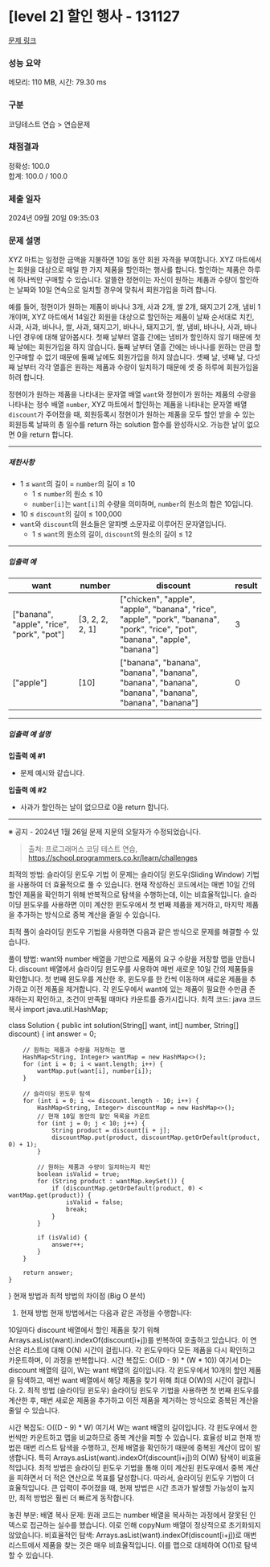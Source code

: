 # [level 2] 할인 행사 - 131127 

[문제 링크](https://school.programmers.co.kr/learn/courses/30/lessons/131127) 

### 성능 요약

메모리: 110 MB, 시간: 79.30 ms

### 구분

코딩테스트 연습 > 연습문제

### 채점결과

정확성: 100.0<br/>합계: 100.0 / 100.0

### 제출 일자

2024년 09월 20일 09:35:03

### 문제 설명

<p>XYZ 마트는 일정한 금액을 지불하면 10일 동안 회원 자격을 부여합니다. XYZ 마트에서는 회원을 대상으로 매일 한 가지 제품을 할인하는 행사를 합니다. 할인하는 제품은 하루에 하나씩만 구매할 수 있습니다. 알뜰한 정현이는 자신이 원하는 제품과 수량이 할인하는 날짜와 10일 연속으로 일치할 경우에 맞춰서 회원가입을 하려 합니다.</p>

<p>예를 들어, 정현이가 원하는 제품이 바나나 3개, 사과 2개, 쌀 2개, 돼지고기 2개, 냄비 1개이며, XYZ 마트에서 14일간 회원을 대상으로 할인하는 제품이 날짜 순서대로 치킨, 사과, 사과, 바나나, 쌀, 사과, 돼지고기, 바나나, 돼지고기, 쌀, 냄비, 바나나, 사과, 바나나인 경우에 대해 알아봅시다. 첫째 날부터 열흘 간에는 냄비가 할인하지 않기 때문에 첫째 날에는 회원가입을 하지 않습니다. 둘째 날부터 열흘 간에는 바나나를 원하는 만큼 할인구매할 수 없기 때문에 둘째 날에도 회원가입을 하지 않습니다. 셋째 날, 넷째 날, 다섯째 날부터 각각 열흘은 원하는 제품과 수량이 일치하기 때문에 셋 중 하루에 회원가입을 하려 합니다.</p>

<p>정현이가 원하는 제품을 나타내는 문자열 배열 <code>want</code>와 정현이가 원하는 제품의 수량을 나타내는 정수 배열 <code>number</code>, XYZ 마트에서 할인하는 제품을 나타내는 문자열 배열 <code>discount</code>가 주어졌을 때, 회원등록시 정현이가 원하는 제품을 모두 할인 받을 수 있는 회원등록 날짜의 총 일수를 return 하는 solution 함수를 완성하시오. 가능한 날이 없으면 0을 return 합니다.</p>

<hr>

<h5>제한사항</h5>

<ul>
<li>1 ≤ <code>want</code>의 길이 = <code>number</code>의 길이 ≤ 10

<ul>
<li>1 ≤ <code>number</code>의 원소 ≤ 10</li>
<li><code>number[i]</code>는 <code>want[i]</code>의 수량을 의미하며, <code>number</code>의 원소의 합은 10입니다.</li>
</ul></li>
<li>10 ≤ <code>discount</code>의 길이 ≤ 100,000</li>
<li><code>want</code>와 <code>discount</code>의 원소들은 알파벳 소문자로 이루어진 문자열입니다.

<ul>
<li>1 ≤ <code>want</code>의 원소의 길이, <code>discount</code>의 원소의 길이 ≤ 12</li>
</ul></li>
</ul>

<hr>

<h5>입출력 예</h5>
<table class="table">
        <thead><tr>
<th>want</th>
<th>number</th>
<th>discount</th>
<th>result</th>
</tr>
</thead>
        <tbody><tr>
<td>["banana", "apple", "rice", "pork", "pot"]</td>
<td>[3, 2, 2, 2, 1]</td>
<td>["chicken", "apple", "apple", "banana", "rice", "apple", "pork", "banana", "pork", "rice", "pot", "banana", "apple", "banana"]</td>
<td>3</td>
</tr>
<tr>
<td>["apple"]</td>
<td>[10]</td>
<td>["banana", "banana", "banana", "banana", "banana", "banana", "banana", "banana", "banana", "banana"]</td>
<td>0</td>
</tr>
</tbody>
      </table>
<hr>

<h5>입출력 예 설명</h5>

<p><strong>입출력 예 #1</strong></p>

<ul>
<li>문제 예시와 같습니다.</li>
</ul>

<p><strong>입출력 예 #2</strong></p>

<ul>
<li>사과가 할인하는 날이 없으므로 0을 return 합니다.</li>
</ul>

<hr>

<p>※ 공지 - 2024년 1월 26일 문제 지문의 오탈자가 수정되었습니다.</p>


> 출처: 프로그래머스 코딩 테스트 연습, https://school.programmers.co.kr/learn/challenges





최적의 방법: 슬라이딩 윈도우 기법
이 문제는 슬라이딩 윈도우(Sliding Window) 기법을 사용하여 더 효율적으로 풀 수 있습니다. 현재 작성하신 코드에서는 매번 10일 간의 할인 제품을 확인하기 위해 반복적으로 탐색을 수행하는데, 이는 비효율적입니다. 슬라이딩 윈도우를 사용하면 이미 계산한 윈도우에서 첫 번째 제품을 제거하고, 마지막 제품을 추가하는 방식으로 중복 계산을 줄일 수 있습니다.

최적 풀이
슬라이딩 윈도우 기법을 사용하면 다음과 같은 방식으로 문제를 해결할 수 있습니다.

풀이 방법:
want와 number 배열을 기반으로 제품의 요구 수량을 저장할 맵을 만듭니다.
discount 배열에서 슬라이딩 윈도우를 사용하여 매번 새로운 10일 간의 제품들을 확인합니다.
첫 번째 윈도우를 계산한 후, 윈도우를 한 칸씩 이동하며 새로운 제품을 추가하고 이전 제품을 제거합니다.
각 윈도우에서 want에 있는 제품이 필요한 수만큼 존재하는지 확인하고, 조건이 만족될 때마다 카운트를 증가시킵니다.
최적 코드:
java
코드 복사
import java.util.HashMap;

class Solution {
    public int solution(String[] want, int[] number, String[] discount) {
        int answer = 0;

        // 원하는 제품과 수량을 저장하는 맵
        HashMap<String, Integer> wantMap = new HashMap<>();
        for (int i = 0; i < want.length; i++) {
            wantMap.put(want[i], number[i]);
        }

        // 슬라이딩 윈도우 탐색
        for (int i = 0; i <= discount.length - 10; i++) {
            HashMap<String, Integer> discountMap = new HashMap<>();
            // 현재 10일 동안의 할인 목록을 카운트
            for (int j = 0; j < 10; j++) {
                String product = discount[i + j];
                discountMap.put(product, discountMap.getOrDefault(product, 0) + 1);
            }

            // 원하는 제품과 수량이 일치하는지 확인
            boolean isValid = true;
            for (String product : wantMap.keySet()) {
                if (discountMap.getOrDefault(product, 0) < wantMap.get(product)) {
                    isValid = false;
                    break;
                }
            }

            if (isValid) {
                answer++;
            }
        }

        return answer;
    }
}
현재 방법과 최적 방법의 차이점 (Big O 분석)
1. 현재 방법
현재 방법에서는 다음과 같은 과정을 수행합니다:

10일마다 discount 배열에서 할인 제품을 찾기 위해 Arrays.asList(want).indexOf(discount[i+j])를 반복하여 호출하고 있습니다. 이 연산은 리스트에 대해 O(N) 시간이 걸립니다.
각 윈도우마다 모든 제품을 다시 확인하고 카운트하며, 이 과정을 반복합니다.
시간 복잡도: O((D - 9) * (W * 10))
여기서 D는 discount 배열의 길이, W는 want 배열의 길이입니다. 각 윈도우에서 10개의 할인 제품을 탐색하고, 매번 want 배열에서 해당 제품을 찾기 위해 최대 O(W)의 시간이 걸립니다.
2. 최적 방법 (슬라이딩 윈도우)
슬라이딩 윈도우 기법을 사용하면 첫 번째 윈도우를 계산한 후, 매번 새로운 제품을 추가하고 이전 제품을 제거하는 방식으로 중복된 계산을 줄일 수 있습니다.

시간 복잡도: O((D - 9) * W)
여기서 W는 want 배열의 길이입니다. 각 윈도우에서 한 번씩만 카운트하고 맵을 비교하므로 중복 계산을 피할 수 있습니다.
효율성 비교
현재 방법은 매번 리스트 탐색을 수행하고, 전체 배열을 확인하기 때문에 중복된 계산이 많이 발생합니다. 특히 Arrays.asList(want).indexOf(discount[i+j])의 O(W) 탐색이 비효율적입니다.
최적 방법은 슬라이딩 윈도우 기법을 통해 이미 계산된 윈도우에서 중복 계산을 피하면서 더 적은 연산으로 목표를 달성합니다.
따라서, 슬라이딩 윈도우 기법이 더 효율적입니다. 큰 입력이 주어졌을 때, 현재 방법은 시간 초과가 발생할 가능성이 높지만, 최적 방법은 훨씬 더 빠르게 동작합니다.

놓친 부분:
배열 복사 문제: 원래 코드는 number 배열을 복사하는 과정에서 잘못된 인덱스로 접근하는 실수를 했습니다. 이로 인해 copyNum 배열이 정상적으로 초기화되지 않았습니다.
비효율적인 탐색: Arrays.asList(want).indexOf(discount[i+j])로 매번 리스트에서 제품을 찾는 것은 매우 비효율적입니다. 이를 맵으로 대체하여 O(1)로 탐색할 수 있습니다.
